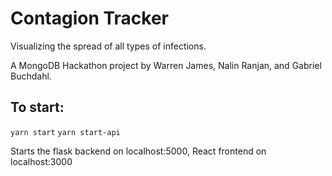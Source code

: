 # Contagion Tracker

Visualizing the spread of all types of infections. 

A MongoDB Hackathon project by Warren James, Nalin Ranjan, and Gabriel Buchdahl.

## To start:

`yarn start`
`yarn start-api`

Starts the flask backend on localhost:5000, React frontend on localhost:3000

<!-- This should be done after `npm start` has been run to test the application with both the frontend and backend -->

